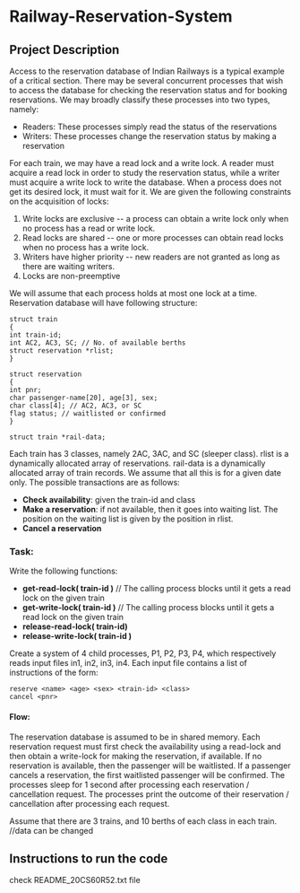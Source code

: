 # Railway-Reservation-System

## Project Description

Access to the reservation database of Indian Railways is a typical example of a critical section. There may be several concurrent processes that wish to access the database for checking the reservation status and for booking reservations. We may broadly classify these processes into two types, namely:

* Readers: These processes simply read the status of the reservations
* Writers: These processes change the reservation status by making a reservation

For each train, we may have a read lock and a write lock. A reader must acquire a read lock in order to study the
reservation status, while a writer must acquire a write lock to write the database. When a process does not get its
desired lock, it must wait for it. We are given the following constraints on the acquisition of locks:

1. Write locks are exclusive -- a process can obtain a write lock only when no process has a read or write
lock.
2. Read locks are shared -- one or more processes can obtain read locks when no process has a write lock.
3. Writers have higher priority -- new readers are not granted as long as there are waiting writers.
4. Locks are non-preemptive

We will assume that each process holds at most one lock at a time. Reservation database will have following structure:

```
struct train
{
int train-id;
int AC2, AC3, SC; // No. of available berths
struct reservation *rlist;
}

struct reservation
{
int pnr;
char passenger-name[20], age[3], sex;
char class[4]; // AC2, AC3, or SC
flag status; // waitlisted or confirmed
}

struct train *rail-data;
```

Each train has 3 classes, namely 2AC, 3AC, and SC (sleeper class). rlist is a dynamically allocated array of
reservations. rail-data is a dynamically allocated array of train records. We assume that all this is for a given date
only. The possible transactions are as follows:

* **Check availability**: given the train-id and class
* **Make a reservation**: if not available, then it goes into waiting list. The position on the waiting list is given
by the position in rlist.
* **Cancel a reservation**

### Task:
Write the following functions:

 - **get-read-lock( train-id )**  // The calling process blocks until it gets a read lock on the given train
 - **get-write-lock( train-id )** // The calling process blocks until it gets a read lock on the given train
 - **release-read-lock( train-id)**
 - **release-write-lock( train-id )**

Create a system of 4 child processes, P1, P2, P3, P4, which respectively reads input files in1, in2, in3, in4. Each
input file contains a list of instructions of the form:
```
reserve <name> <age> <sex> <train-id> <class>
cancel <pnr>
```
#### Flow:
The reservation database is assumed to be in shared memory. Each reservation request must first check the
availability using a read-lock and then obtain a write-lock for making the reservation, if available. If no reservation
is available, then the passenger will be waitlisted. If a passenger cancels a reservation, the first waitlisted
passenger will be confirmed. The processes sleep for 1 second after processing each reservation / cancellation
request. The processes print the outcome of their reservation / cancellation after processing each request.

Assume that there are 3 trains, and 10 berths of each class in each train.    //data can be changed

## Instructions to run the code

check README_20CS60R52.txt file
